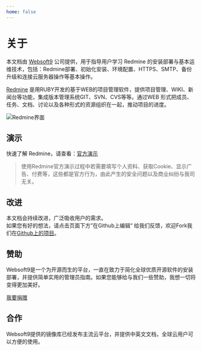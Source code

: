 ```yaml
---
home: false
---
```


# 关于

本文档由 [Websoft9](http://www.websoft9.com/) 公司提供，用于指导用户学习 Redmine 的安装部署与基本运维技术，包括：Redmine部署、初始化安装、环境配置、HTTPS、SMTP、备份升级和连接云服务器操作等基本操作。

[Redmine](https://www.redmine.org/) 是用RUBY开发的基于WEB的项目管理软件，提供项目管理、WIKI、新闻台等功能，集成版本管理系统GIT、SVN、CVS等等。通过WEB 形式把成员、任务、文档、讨论以及各种形式的资源组织在一起，推动项目的进度。

![Redmine界面](https://libs.websoft9.com/Websoft9/DocsPicture/zh/redmine/redmine-gui-websoft9.jpg)

## 演示

快速了解 Redmine，请查看：[官方演示](http://demo.redmine.org)  

> 使用Redmine官方演示过程中若需要填写个人资料、获取Cookie、显示广告、付费等，这些都是官方行为，由此产生的安全问题以及商业纠纷与我司无关。

## 改进

本文档会持续改进，广泛吸收用户的需求。  
如果您有好的想法，请点击页面下方”在Github上编辑“ 给我们反馈，欢迎Fork我们在[Github上的项目](https://github.com/Websoft9/ansible-redmine)。

## 赞助

Websoft9是一个为开源而生的平台，一直在致力于简化全球优质开源软件的安装部署，并提供简单实用的管理员指南。如果您能够给与我们一些赞助，我想一切将变得更加美好。  

[我要捐赠](https://www.websoft9.com/aboutus/donate)

## 合作

Websoft9提供的镜像库已经发布主流云平台，并提供中英文文档，全球云用户可以方便的使用。  